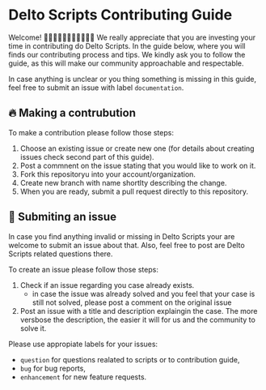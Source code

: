# Delto Scripts Contributing Guide
Welcome! 👋👋🏻👋🏼👋🏽👋🏾👋🏿 We really appreciate that you are investing your time in contributing do Delto Scripts. In the guide below, where you will finds our contributing process and tips. We kindly ask you to follow the guide, as this will make our community approachable and respectable.

In case anything is unclear or you thing something is missing in this guide, feel free to submit an issue with label `documentation`.

## 🔥 Making a contrubution 
To make a contribution please follow those steps:
1. Choose an existing issue or create new one (for details about creating issues check second part of this guide).
1. Post a commnent on the issue stating that you would like to work on it.
1. Fork this repositoryu into your account/organization.
1. Create new branch with name shortlty describing the change.
1. When you are ready, submit a pull request directly to this repository.

## 🚀 Submiting an issue 
In case you find anything invalid or missing in Delto Scripts your are welcome to submit an issue about that. Also, feel free to post are Delto Scripts related questions there.

To create an issue please follow those steps:
1. Check if an issue regarding you case already exists.
    - in case the issue was already solved and you feel that your case is still not solved, please post a comment on the original issue
1. Post an issue with a title and description explaingin the case. The more versbose the description, the easier it will for us and the community to solve it. 

Please use appropiate labels for your issues:
- `question` for questions realated to scripts or to contribution guide,
- `bug` for bug reports,
- `enhancement` for new feature requests.
